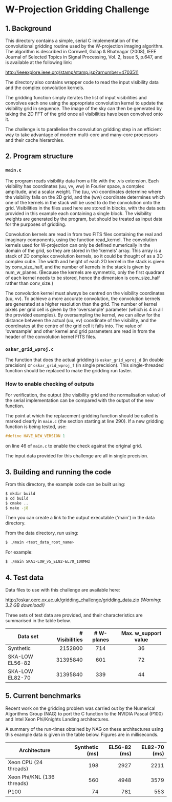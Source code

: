 # W-Projection Gridding Challenge

## 1. Background

This directory contains a simple, serial C implementation of the convolutional
gridding routine used by the W-projection imaging algorithm. The algorithm is
described in Cornwell, Golap & Bhatnagar (2008), IEEE Journal of Selected
Topics in Signal Processing, Vol. 2, Issue 5, p.647, and is available at the
following link:

<http://ieeexplore.ieee.org/stamp/stamp.jsp?arnumber=4703511>

The directory also contains wrapper code to read the input visibility data and
the complex convolution kernels.

The gridding function simply iterates the list of input visibilities and
convolves each one using the appropriate convolution kernel to update the
visibility grid in sequence. The image of the sky can then be generated by
taking the 2D FFT of the grid once all visibilities have been convolved onto it.

The challenge is to parallelise the convolution gridding step in an efficient
way to take advantage of modern multi-core and many-core processors and their
cache hierarchies.

## 2. Program structure

### `main.c`

The program reads visibility data from a file with the .vis extension. Each
visibility has coordinates (uu, vv, ww) in Fourier space, a complex amplitude,
and a scalar weight. The (uu, vv) coordinates determine where the visibility
falls on the 2D grid, and the (ww) coordinate determines which one of the
kernels in the stack will be used to do the convolution onto the grid.
Visibilities in the files used here are stored in blocks, with the data sets
provided in this example each containing a single block. The visibility
weights are generated by the program, but should be treated as input data for
the purposes of gridding.

Convolution kernels are read in from two FITS files containing the real and
imaginary components, using the function read_kernel. The convolution kernels
used for W-projection can only be defined numerically in the domain of the
grid, so they are stored in the 'kernels' array. This array is a stack of 2D
complex convolution kernels, so it could be thought of as a 3D complex cube.
The width and height of each 2D kernel in the stack is given by conv_size_half,
and the number of kernels in the stack is given by num_w_planes.
(Because the kernels are symmetric, only the first quadrant of each kernel
needs to be stored, hence the dimension is conv_size_half rather than
conv_size.)

The convolution kernel must always be centred on the visibility coordinates
(uu, vv). To achieve a more accurate convolution, the convolution kernels are
generated at a higher resolution than the grid. The number of kernel pixels
per grid cell is given by the 'oversample' parameter (which is 4 in all the
provided examples). By oversampling the kernel, we can allow for the distance
between the actual (uu, vv) coordinate of the visibility, and the coordinates
at the centre of the grid cell it falls into. The value of 'oversample' and
other kernel and grid parameters are read in from the header of the
convolution kernel FITS files.

### `oskar_grid_wproj.c`

The function that does the actual gridding is `oskar_grid_wproj_d` (in
double precision) or `oskar_grid_wproj_f` (in single precision). This
single-threaded function should be replaced to make the gridding run faster.

### How to enable checking of outputs

For verification, the output (the visibility grid and the normalisation value)
of the serial implementation can be compared with the output of the new
function.

The point at which the replacement gridding function should be called is
marked clearly in `main.c` (the section starting at line 290).
If a new gridding function is being tested, use:

```C
#define HAVE_NEW_VERSION 1
```

on line 46 of `main.c` to enable the check against the original grid.

The input data provided for this challenge are all in single precision.

## 3. Building and running the code

From this directory, the example code can be built using:

```bash
$ mkdir build
$ cd build
$ cmake ..
$ make -j8
```

Then you can create a link to the output executable ('main')
in the data directory.

From the data directory, run using:

```bash
$ ./main <test_data_root_name>
```

For example:

```bash
$ ./main SKA1-LOW_v5_EL82-EL70_100MHz
```

## 4. Test data

Data files to use with this challenge are available here:

<http://oskar.oerc.ox.ac.uk/gridding_challenge/gridding_data.zip>
*(Warning: 3.2 GB download!)*

Three sets of test data are provided, and their characteristics are
summarised in the table below.

| Data set        | # Visibilities | # W-planes   | Max. w_support value  |
|-----------------|---------------:|:------------:|:---------------------:|
| Synthetic       | 2152800        |      714     |           36          |
| SKA-LOW EL56-82 | 31395840       |      601     |           72          |
| SKA-LOW EL82-70 | 31395840       |      339     |           44          |

## 5. Current benchmarks

Recent work on the gridding problem was carried out by the Numerical Algorithms
Group (NAG) to port the C function to the NVIDIA Pascal (P100)
and Intel Xeon Phi/Knights Landing architectures.

A summary of the run-times obtained by NAG on these architectures using this
example data is given in the table below. Figures are in milliseconds.

|  Architecture              | Synthetic (ms) | EL56-82 (ms) | EL82-70 (ms) |
|----------------------------|---------------:|-------------:|-------------:|
| Xeon CPU (24 threads)      |   198          |    2927      |      2211    |
| Xeon Phi/KNL (136 threads) |   560          |    4948      |      3579    |
| P100                       |   74           |    781       |      553     |

